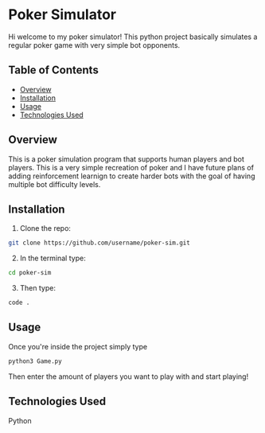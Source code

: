 # Poker Simulator
Hi welcome to my poker simulator! This python project basically simulates a regular poker game with very simple bot opponents.

## Table of Contents
- [Overview](#overview)
- [Installation](#installation)
- [Usage](#usage)
- [Technologies Used](#technologies-used)

## Overview
This is a poker simulation program that supports human players and bot players. This is a very simple recreation of poker and I have future plans of adding reinforcement learnign to create harder bots with the goal of having multiple bot difficulty levels.

## Installation
1. Clone the repo:
```bash
git clone https://github.com/username/poker-sim.git
```
2. In the terminal type:
```bash
cd poker-sim
```
3. Then type:
```bash
code .
```

## Usage
Once you're inside the project simply type 
```bash
python3 Game.py
```
Then enter the amount of players you want to play with and start playing!

## Technologies Used
Python
